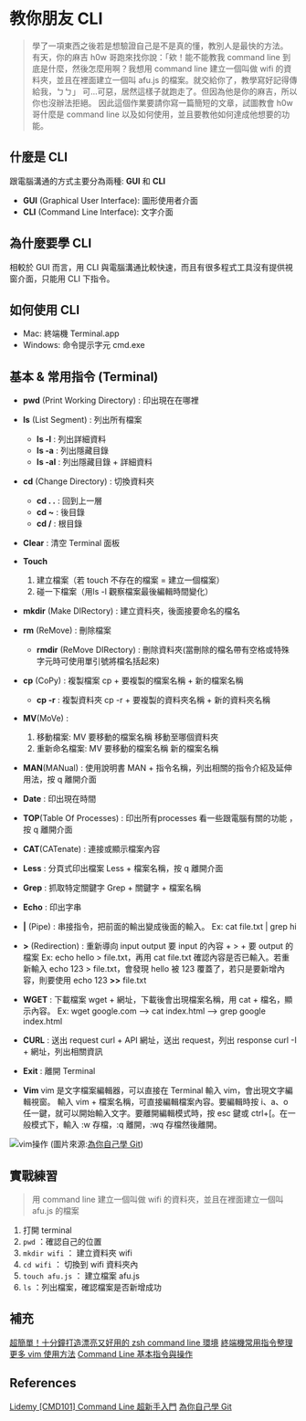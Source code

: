 # 教你朋友 CLI
> 學了一項東西之後若是想驗證自己是不是真的懂，教別人是最快的方法。
有天，你的麻吉 h0w 哥跑來找你說：「欸！能不能教我 command line 到底是什麼，然後怎麼用啊？我想用 command line 建立一個叫做 wifi 的資料夾，並且在裡面建立一個叫 afu.js 的檔案。就交給你了，教學寫好記得傳給我，ㄅㄅ」
可...可惡，居然這樣子就跑走了。但因為他是你的麻吉，所以你也沒辦法拒絕。
因此這個作業要請你寫一篇簡短的文章，試圖教會 h0w 哥什麼是 command line 以及如何使用，並且要教他如何達成他想要的功能。

## 什麼是 CLI 
跟電腦溝通的方式主要分為兩種: **GUI** 和 **CLI**
* **GUI** (Graphical User Interface): 圖形使用者介面
* **CLI** (Command Line Interface): 文字介面

## 為什麼要學 CLI
相較於 GUI 而言，用 CLI 與電腦溝通比較快速，而且有很多程式工具沒有提供視窗介面，只能用 CLI 下指令。

## 如何使用 CLI
* Mac: 終端機 Terminal.app
* Windows: 命令提示字元 cmd.exe

## 基本 & 常用指令 (Terminal)

* **pwd** (Print Working Directory) : 印出現在在哪裡
* **ls** (List Segment) : 列出所有檔案
    * **ls -l** : 列出詳細資料
    * **ls -a** : 列出隱藏目錄
    * **ls -al** : 列出隱藏目錄 + 詳細資料
* **cd** (Change Directory) : 切換資料夾
    * **cd . .** : 回到上一層
    * **cd ~** : 後目錄
    * **cd /** : 根目錄
* **Clear** : 清空 Terminal 面板
* **Touch** 
    1. 建立檔案（若 touch 不存在的檔案 = 建立一個檔案）
    2. 碰一下檔案（用ls -l 觀察檔案最後編輯時間變化）
  
* **mkdir** (Make DIRectory) : 建立資料夾，後面接要命名的檔名
* **rm** (ReMove) :  刪除檔案
    * **rmdir** (ReMove DIRectory) : 刪除資料夾(當刪除的檔名帶有空格或特殊字元時可使用單引號將檔名括起來)
* **cp** (CoPy) : 複製檔案
  cp + 要複製的檔案名稱 + 新的檔案名稱
    * **cp -r** : 複製資料夾
  cp -r + 要複製的資料夾名稱 + 新的資料夾名稱
* **MV**(MoVe) :
  1. 移動檔案:
  MV 要移動的檔案名稱 移動至哪個資料夾
  2. 重新命名檔案:
  MV 要移動的檔案名稱 新的檔案名稱
* **MAN**(MANual) : 使用說明書
  MAN + 指令名稱，列出相關的指令介紹及延伸用法，按 q 離開介面
* **Date** : 印出現在時間
* **TOP**(Table Of Processes) : 
  印出所有processes 看一些跟電腦有關的功能 ，按 q 離開介面
* **CAT**(CATenate) : 連接或顯示檔案內容
* **Less** : 分頁式印出檔案
  Less + 檔案名稱，按 q 離開介面
* **Grep** : 抓取特定關鍵字
  Grep + 關鍵字 + 檔案名稱
* **Echo** : 印出字串
* **|** (Pipe) : 串接指令，把前面的輸出變成後面的輸入。
  Ex: cat file.txt | grep hi
* **>** (Redirection) : 重新導向 input output
  要 input 的內容 + > + 要 output 的檔案
  Ex: echo hello > file.txt，再用 cat file.txt 確認內容是否已輸入。若重新輸入 echo 123 > file.txt，會發現 hello 被 123 覆蓋了，若只是要新增內容，則要使用 echo 123 **>>** file.txt 
* **WGET** : 下載檔案
  wget + 網址，下載後會出現檔案名稱，用 cat + 檔名，顯示內容。
  Ex: wget google.com --> cat index.html --> grep google   index.html
* **CURL** : 送出 request
  curl + API 網址，送出 request，列出 response
  curl -I + 網址，列出相關資訊
* **Exit** : 離開 Terminal
  

* **Vim** 
vim 是文字檔案編輯器，可以直接在 Terminal 輸入 vim，會出現文字編輯視窗。
輸入 vim + 檔案名稱，可直接編輯檔案內容。要編輯時按 i、a、o 任一鍵，就可以開始輸入文字。要離開編輯模式時，按 esc 鍵或 ctrl+[。在一般模式下，輸入 :w 存檔，:q 離開，:wq 存檔然後離開。

![vim操作](https://img.onl/AEKntL)
(圖片來源:[為你自己學 Git](https://gitbook.tw/))

## 實戰練習
> 用 command line 建立一個叫做 wifi 的資料夾，並且在裡面建立一個叫 afu.js 的檔案

1. 打開 terminal
2. `pwd` ：確認自己的位置
3. `mkdir wifi` ： 建立資料夾 wifi
4. `cd wifi` ： 切換到 wifi 資料夾內
5. `touch afu.js` ： 建立檔案 afu.js
6. `ls` ：列出檔案，確認檔案是否新增成功

## 補充
[超簡單！十分鐘打造漂亮又好用的 zsh command line 環境](https://medium.com/statementdog-engineering/prettify-your-zsh-command-line-prompt-3ca2acc967f)
[終端機常用指令整理](https://dylan237.github.io/command-line.html)
[更多 vim 使用方法](http://linux.vbird.org/linux_basic/0310vi.php)
[Command Line 基本指令與操作](https://medium.com/@miahsuwork/%E7%AC%AC%E4%B8%80%E9%80%B1-command-line-%E5%9F%BA%E6%9C%AC%E6%8C%87%E4%BB%A4%E8%88%87%E6%93%8D%E4%BD%9C-f4da8bcfdfa)


## References
[Lidemy [CMD101] Command Line 超新手入門](https://lidemy.com/courses/enrolled/386965)
[為你自己學 Git](https://gitbook.tw)

